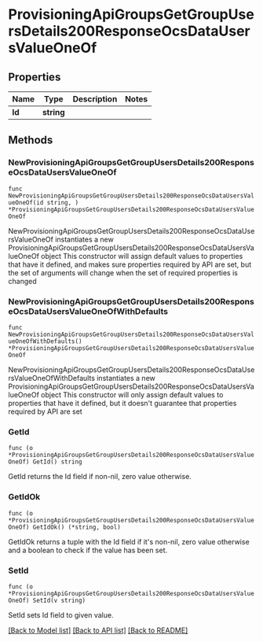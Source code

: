 # ProvisioningApiGroupsGetGroupUsersDetails200ResponseOcsDataUsersValueOneOf

## Properties

Name | Type | Description | Notes
------------ | ------------- | ------------- | -------------
**Id** | **string** |  | 

## Methods

### NewProvisioningApiGroupsGetGroupUsersDetails200ResponseOcsDataUsersValueOneOf

`func NewProvisioningApiGroupsGetGroupUsersDetails200ResponseOcsDataUsersValueOneOf(id string, ) *ProvisioningApiGroupsGetGroupUsersDetails200ResponseOcsDataUsersValueOneOf`

NewProvisioningApiGroupsGetGroupUsersDetails200ResponseOcsDataUsersValueOneOf instantiates a new ProvisioningApiGroupsGetGroupUsersDetails200ResponseOcsDataUsersValueOneOf object
This constructor will assign default values to properties that have it defined,
and makes sure properties required by API are set, but the set of arguments
will change when the set of required properties is changed

### NewProvisioningApiGroupsGetGroupUsersDetails200ResponseOcsDataUsersValueOneOfWithDefaults

`func NewProvisioningApiGroupsGetGroupUsersDetails200ResponseOcsDataUsersValueOneOfWithDefaults() *ProvisioningApiGroupsGetGroupUsersDetails200ResponseOcsDataUsersValueOneOf`

NewProvisioningApiGroupsGetGroupUsersDetails200ResponseOcsDataUsersValueOneOfWithDefaults instantiates a new ProvisioningApiGroupsGetGroupUsersDetails200ResponseOcsDataUsersValueOneOf object
This constructor will only assign default values to properties that have it defined,
but it doesn't guarantee that properties required by API are set

### GetId

`func (o *ProvisioningApiGroupsGetGroupUsersDetails200ResponseOcsDataUsersValueOneOf) GetId() string`

GetId returns the Id field if non-nil, zero value otherwise.

### GetIdOk

`func (o *ProvisioningApiGroupsGetGroupUsersDetails200ResponseOcsDataUsersValueOneOf) GetIdOk() (*string, bool)`

GetIdOk returns a tuple with the Id field if it's non-nil, zero value otherwise
and a boolean to check if the value has been set.

### SetId

`func (o *ProvisioningApiGroupsGetGroupUsersDetails200ResponseOcsDataUsersValueOneOf) SetId(v string)`

SetId sets Id field to given value.



[[Back to Model list]](../README.md#documentation-for-models) [[Back to API list]](../README.md#documentation-for-api-endpoints) [[Back to README]](../README.md)


